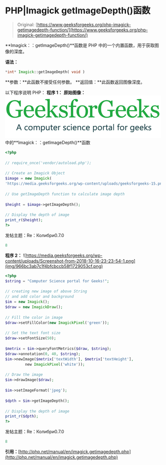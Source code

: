 # PHP|Imagick getImageDepth()函数

> Original: [https://www.geeksforgeeks.org/php-imagick-getimagedepth-function/](https://www.geeksforgeeks.org/php-imagick-getimagedepth-function/)

**Imagick：：getImageDepth()**函数是 PHP 中的一个内置函数，用于获取图像的深度。

**语法：**

```php
*int* Imagick::getImageDepth( void )
```

**参数：**此函数不接受任何参数。
**返回值：**此函数返回图像深度。

以下程序说明 PHP：
**程序 1：**
**原始图像：**
![](img/efa5ea8e0258291fa60ad9a32c288072.png)中的**Imagick：：getImageDepth()**函数

```php
<?php 

// require_once('vendor/autoload.php');

// Create an Imagick Object
$image = new Imagick(
'https://media.geeksforgeeks.org/wp-content/uploads/geeksforgeeks-15.png');

// Use getImageDepth function to calculate image depth

$height = $image->getImageDepth();

// Display the depth of image
print_r($height);
?>
```

发帖主题：Re：Колибри0.7.0

```php
8
```

**程序 2：**
![https://media.geeksforgeeks.org/wp-content/uploads/Screenshot-from-2018-10-16-23-23-54-1.png](img/966bc3ab7c1f4bfcbccb58f1729053cf.png)

```php
<?php 
$string = "Computer Science portal for Geeks!"; 

// creating new image of above String 
// and add color and background 
$im = new Imagick(); 
$draw = new ImagickDraw(); 

// Fill the color in image 
$draw->setFillColor(new ImagickPixel('green')); 

// Set the text font size 
$draw->setFontSize(50); 

$metrix = $im->queryFontMetrics($draw, $string); 
$draw->annotation(0, 40, $string); 
$im->newImage($metrix['textWidth'], $metrix['textHeight'], 
         new ImagickPixel('white')); 

// Draw the image          
$im->drawImage($draw); 

$im->setImageFormat('jpeg');

$dpth = $im->getImageDepth();

// Display the depth of image
print_r($dpth);
?>
```

发帖主题：Re：Колибри0.7.0

```php
8 
```

**引用：**[http://php.net/manual/en/imagick.getimagedepth.php](http://php.net/manual/en/imagick.getimagedepth.php)